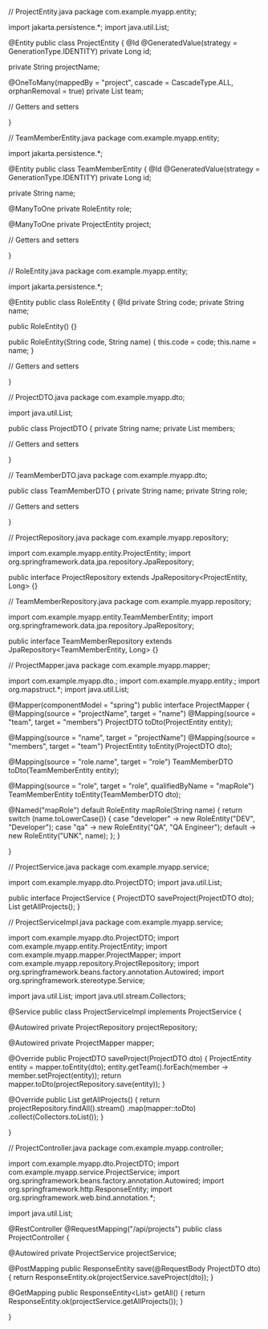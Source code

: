 // ProjectEntity.java package com.example.myapp.entity;

import jakarta.persistence.*; import java.util.List;

@Entity public class ProjectEntity { @Id @GeneratedValue(strategy = GenerationType.IDENTITY) private Long id;

private String projectName;

@OneToMany(mappedBy = "project", cascade = CascadeType.ALL, orphanRemoval = true)
private List<TeamMemberEntity> team;

// Getters and setters

}

// TeamMemberEntity.java package com.example.myapp.entity;

import jakarta.persistence.*;

@Entity public class TeamMemberEntity { @Id @GeneratedValue(strategy = GenerationType.IDENTITY) private Long id;

private String name;

@ManyToOne
private RoleEntity role;

@ManyToOne
private ProjectEntity project;

// Getters and setters

}

// RoleEntity.java package com.example.myapp.entity;

import jakarta.persistence.*;

@Entity public class RoleEntity { @Id private String code; private String name;

public RoleEntity() {}

public RoleEntity(String code, String name) {
    this.code = code;
    this.name = name;
}

// Getters and setters

}

// ProjectDTO.java package com.example.myapp.dto;

import java.util.List;

public class ProjectDTO { private String name; private List<TeamMemberDTO> members;

// Getters and setters

}

// TeamMemberDTO.java package com.example.myapp.dto;

public class TeamMemberDTO { private String name; private String role;

// Getters and setters

}

// ProjectRepository.java package com.example.myapp.repository;

import com.example.myapp.entity.ProjectEntity; import org.springframework.data.jpa.repository.JpaRepository;

public interface ProjectRepository extends JpaRepository<ProjectEntity, Long> {}

// TeamMemberRepository.java package com.example.myapp.repository;

import com.example.myapp.entity.TeamMemberEntity; import org.springframework.data.jpa.repository.JpaRepository;

public interface TeamMemberRepository extends JpaRepository<TeamMemberEntity, Long> {}

// ProjectMapper.java package com.example.myapp.mapper;

import com.example.myapp.dto.; import com.example.myapp.entity.; import org.mapstruct.*; import java.util.List;

@Mapper(componentModel = "spring") public interface ProjectMapper { @Mapping(source = "projectName", target = "name") @Mapping(source = "team", target = "members") ProjectDTO toDto(ProjectEntity entity);

@Mapping(source = "name", target = "projectName")
@Mapping(source = "members", target = "team")
ProjectEntity toEntity(ProjectDTO dto);

@Mapping(source = "role.name", target = "role")
TeamMemberDTO toDto(TeamMemberEntity entity);

@Mapping(source = "role", target = "role", qualifiedByName = "mapRole")
TeamMemberEntity toEntity(TeamMemberDTO dto);

@Named("mapRole")
default RoleEntity mapRole(String name) {
    return switch (name.toLowerCase()) {
        case "developer" -> new RoleEntity("DEV", "Developer");
        case "qa" -> new RoleEntity("QA", "QA Engineer");
        default -> new RoleEntity("UNK", name);
    };
}

}

// ProjectService.java package com.example.myapp.service;

import com.example.myapp.dto.ProjectDTO; import java.util.List;

public interface ProjectService { ProjectDTO saveProject(ProjectDTO dto); List<ProjectDTO> getAllProjects(); }

// ProjectServiceImpl.java package com.example.myapp.service;

import com.example.myapp.dto.ProjectDTO; import com.example.myapp.entity.ProjectEntity; import com.example.myapp.mapper.ProjectMapper; import com.example.myapp.repository.ProjectRepository; import org.springframework.beans.factory.annotation.Autowired; import org.springframework.stereotype.Service;

import java.util.List; import java.util.stream.Collectors;

@Service public class ProjectServiceImpl implements ProjectService {

@Autowired
private ProjectRepository projectRepository;

@Autowired
private ProjectMapper mapper;

@Override
public ProjectDTO saveProject(ProjectDTO dto) {
    ProjectEntity entity = mapper.toEntity(dto);
    entity.getTeam().forEach(member -> member.setProject(entity));
    return mapper.toDto(projectRepository.save(entity));
}

@Override
public List<ProjectDTO> getAllProjects() {
    return projectRepository.findAll().stream()
            .map(mapper::toDto)
            .collect(Collectors.toList());
}

}

// ProjectController.java package com.example.myapp.controller;

import com.example.myapp.dto.ProjectDTO; import com.example.myapp.service.ProjectService; import org.springframework.beans.factory.annotation.Autowired; import org.springframework.http.ResponseEntity; import org.springframework.web.bind.annotation.*;

import java.util.List;

@RestController @RequestMapping("/api/projects") public class ProjectController {

@Autowired
private ProjectService projectService;

@PostMapping
public ResponseEntity<ProjectDTO> save(@RequestBody ProjectDTO dto) {
    return ResponseEntity.ok(projectService.saveProject(dto));
}

@GetMapping
public ResponseEntity<List<ProjectDTO>> getAll() {
    return ResponseEntity.ok(projectService.getAllProjects());
}

}
